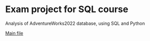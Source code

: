 # Exam project for SQL course

Analysis of AdventureWorks2022 database, using SQL and Python

[Main file](https://github.com/PieRatCat/SQL-test/blob/766522e7f962986f4c801f5840395e5a3a68004f/SQL_kunskapskontroll/exam_submission.ipynb)

